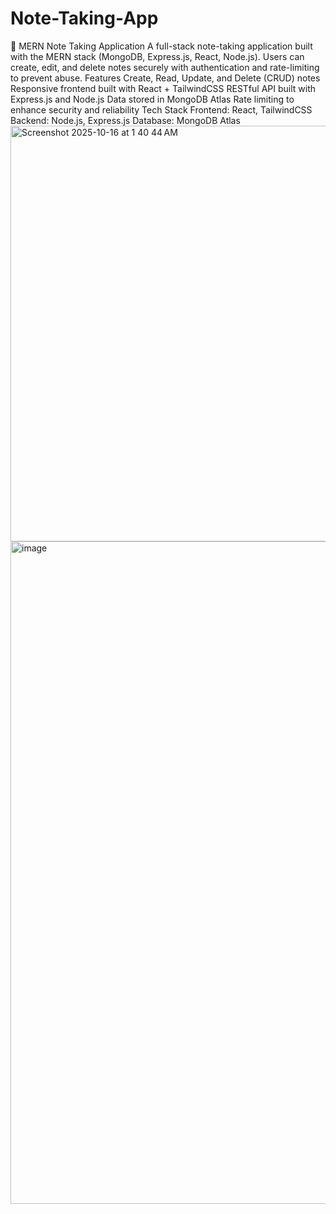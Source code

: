 # Note-Taking-App
📝 MERN Note Taking Application
A full-stack note-taking application built with the MERN stack (MongoDB, Express.js, React, Node.js).
Users can create, edit, and delete notes securely with authentication and rate-limiting to prevent abuse.
Features
Create, Read, Update, and Delete (CRUD) notes
Responsive frontend built with React + TailwindCSS 
RESTful API built with Express.js and Node.js
Data stored in MongoDB Atlas
Rate limiting to enhance security and reliability
Tech Stack
Frontend: React, TailwindCSS
Backend: Node.js, Express.js
Database: MongoDB Atlas
<img width="1184" height="665" alt="Screenshot 2025-10-16 at 1 40 44 AM" src="https://github.com/user-attachments/assets/46a8f500-ce8a-4fbe-a124-5e4135d6244a" />
<img width="2500" height="1060" alt="image" src="https://github.com/user-attachments/assets/51b1e145-6d99-4272-b545-0eefb15dc010" />

